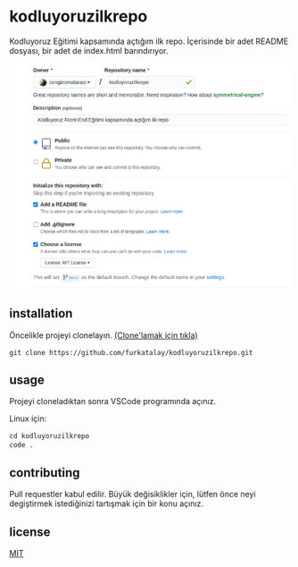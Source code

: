 # kodluyoruzilkrepo

Kodluyoruz Eğitimi kapsamında açtığım ilk repo. İçerisinde bir adet README dosyası, bir adet de index.html barındırıyor.

![](https://raw.githubusercontent.com/Kodluyoruz/taskforce/main/git/odev1/figures/github.png)

## installation

Öncelikle projeyi clonelayın. [(Clone'lamak için tıkla)](https://github.com/furkatalay/kodluyoruzilkrepo.git)

```
git clone https://github.com/furkatalay/kodluyoruzilkrepo.git
```

## usage

Projeyi cloneladıktan sonra VSCode programında açınız.

Linux için:

```
cd kodluyoruzilkrepo
code .
```

## contributing

Pull requestler kabul edilir. Büyük değisiklikler için, lütfen önce neyi degiştirmek istediğinizi tartışmak için bir konu açınız.

## license

[MIT](https://choosealicense.com/licenses/mit/)
